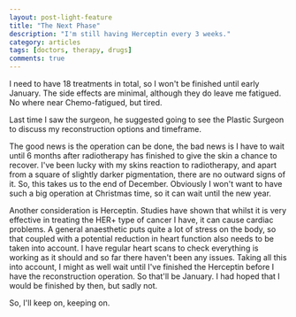 ```yaml
---
layout: post-light-feature
title: "The Next Phase"
description: "I'm still having Herceptin every 3 weeks."
category: articles
tags: [doctors, therapy, drugs]
comments: true
---
```


I need to have 18 treatments in total, so I won't be finished until early January.  The side effects are minimal, although they do leave me fatigued.  No where near Chemo-fatigued, but tired.

Last time I saw the surgeon, he suggested going to see the Plastic Surgeon to discuss my reconstruction options and timeframe.

The good news is the operation can be done, the bad news is I have to wait until 6 months after radiotherapy has finished to give the skin a chance to recover.  I've been lucky with my skins reaction to radiotherapy, and apart from a square of slightly darker pigmentation, there are no outward signs of it. So, this takes us to the end of December.  Obviously I won't want to have such a big operation at Christmas time, so it can wait until the new year.  

Another consideration is Herceptin.  Studies have shown that whilst it is very effective in treating the HER+ type of cancer I have, it can cause cardiac problems.  A general anaesthetic puts quite a lot of stress on the body, so that coupled with a potential reduction in heart function also needs to be taken into account. I have regular heart scans to check everything is working as it should and so far there haven't been any issues.  Taking all this into account, I might as well wait until I've finished the Herceptin before I have the reconstruction operation.  So that'll be January.  I had hoped that I would be finished by then, but sadly not.

So, I'll keep on, keeping on.
